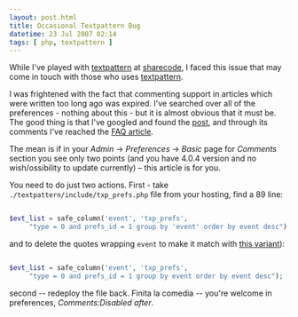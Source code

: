```yaml
---
layout: post.html
title: Occasional Textpattern Bug
datetime: 23 Jul 2007 02:14
tags: [ php, textpattern ]
---
```


While I've played with [textpattern](http://textpattern.org/) at [sharecode](http://sharedcode.info/), I faced this issue that may come in touch with those who uses [textpattern](http://textpattern.org/).

I was frightened with the fact that commenting support in articles which were written too long ago was expired. I've searched over all of the preferences - nothing about this - but it is almost obvious that it must be. The good thing is that I've googled and found the [post](http://hari.literaryforums.org/2007/04/22/textpattern-review/), and through its comments I've reached the [FAQ article](http://textpattern.com/faq/257/comment-preferences-are-missing).

The mean is if in your _Admin_ -> _Preferences_ -> _Basic_ page for _Comments_ section you see only two points (and you have 4.0.4 version and no wish/ossibility to update currently) – this article is for you.

You need to do just two actions. First - take `./textpattern/include/txp_prefs.php` file from your hosting, find a 89 line:

``` php

$evt_list = safe_column('event', 'txp_prefs',
     "type = 0 and prefs_id = 1 group by 'event' order by event desc");

```

and to delete the quotes wrapping `event` to make it match with [this variant](http://dev.textpattern.com/browser/development/4.0/textpattern/include/txp_prefs.php?rev=2156#L89)):

``` php

$evt_list = safe_column('event', 'txp_prefs',
     "type = 0 and prefs_id = 1 group by event order by event desc");

```

second -- redeploy the file back. Finita la comedia -- you're welcome in preferences,  _Comments:Disabled after_.
